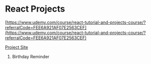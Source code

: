 # React Projects

[https://www.udemy.com/course/react-tutorial-and-projects-course/?referralCode=FEE6A921AF07E2563CEF](https://www.udemy.com/course/react-tutorial-and-projects-course/?referralCode=FEE6A921AF07E2563CEF)

[Project Site](https://react-projects.netlify.app/)

1. Birthday Reminder
